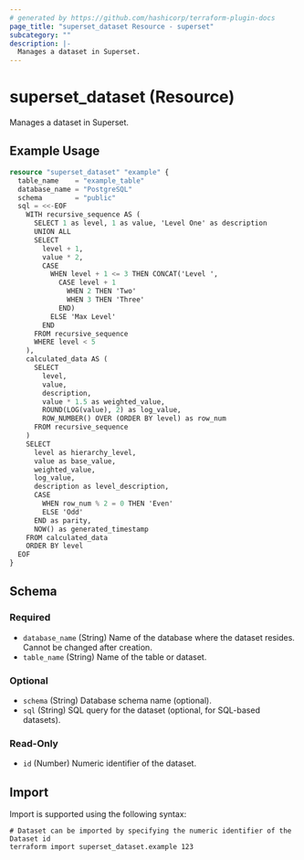 ```yaml
---
# generated by https://github.com/hashicorp/terraform-plugin-docs
page_title: "superset_dataset Resource - superset"
subcategory: ""
description: |-
  Manages a dataset in Superset.
---
```


# superset_dataset (Resource)

Manages a dataset in Superset.

## Example Usage

```terraform
resource "superset_dataset" "example" {
  table_name    = "example_table"
  database_name = "PostgreSQL"
  schema        = "public"
  sql = <<-EOF
    WITH recursive_sequence AS (
      SELECT 1 as level, 1 as value, 'Level One' as description
      UNION ALL
      SELECT 
        level + 1,
        value * 2,
        CASE 
          WHEN level + 1 <= 3 THEN CONCAT('Level ', 
            CASE level + 1 
              WHEN 2 THEN 'Two'
              WHEN 3 THEN 'Three'
            END)
          ELSE 'Max Level'
        END
      FROM recursive_sequence 
      WHERE level < 5
    ),
    calculated_data AS (
      SELECT 
        level,
        value,
        description,
        value * 1.5 as weighted_value,
        ROUND(LOG(value), 2) as log_value,
        ROW_NUMBER() OVER (ORDER BY level) as row_num
      FROM recursive_sequence
    )
    SELECT 
      level as hierarchy_level,
      value as base_value,
      weighted_value,
      log_value,
      description as level_description,
      CASE 
        WHEN row_num % 2 = 0 THEN 'Even'
        ELSE 'Odd'
      END as parity,
      NOW() as generated_timestamp
    FROM calculated_data
    ORDER BY level
  EOF
}
```

<!-- schema generated by tfplugindocs -->
## Schema

### Required

- `database_name` (String) Name of the database where the dataset resides. Cannot be changed after creation.
- `table_name` (String) Name of the table or dataset.

### Optional

- `schema` (String) Database schema name (optional).
- `sql` (String) SQL query for the dataset (optional, for SQL-based datasets).

### Read-Only

- `id` (Number) Numeric identifier of the dataset.

## Import

Import is supported using the following syntax:

```shell
# Dataset can be imported by specifying the numeric identifier of the Dataset id
terraform import superset_dataset.example 123
```
